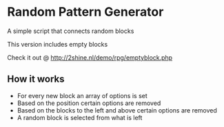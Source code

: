 # Random Pattern Generator
A simple script that connects random blocks

This version includes empty blocks

Check it out @ http://2shine.nl/demo/rpg/emptyblock.php

## How it works
* For every new block an array of options is set
* Based on the position certain options are removed
* Based on the blocks to the left and above certain options are removed
* A random block is selected from what is left
